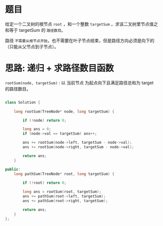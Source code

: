 # 题目
给定一个二叉树的根节点 `root` ，和一个整数 `targetSum` ，求该二叉树里节点值之和等于 targetSum 的 `路径数目`。

路径 `不需要从根节点开始`，也不需要在叶子节点结束，但是路径方向必须是向下的（只能从父节点到子节点）。

# 思路: 递归 + 求路径数目函数

`rootSum(node, targetSum)` : 以 当前节点 为起点向下且满足路径总和为 target 的路径数目。

```c++

class Solution {
    
    long rootSum(TreeNode* node, long targetSum) {

        if (!node) return 0;

        long ans = 0;
        if (node->val == targetSum) ans++;

        ans += rootSum(node->left, targetSum - node->val);
        ans += rootSum(node->right, targetSum - node->val);

        return ans;
    }

public:
    long pathSum(TreeNode* root, long targetSum) {
        
        if (!root) return 0;

        long ans = rootSum(root, targetSum);
        ans += pathSum(root->left, targetSum);
        ans += pathSum(root->right, targetSum);

        return ans;
    }
};

```